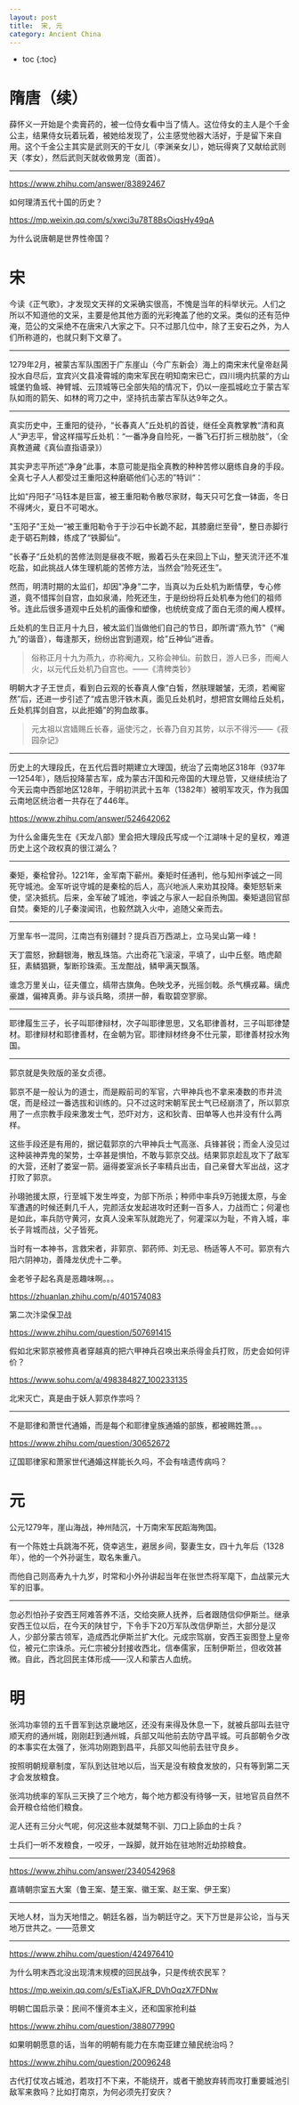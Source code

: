 ```yaml
---
layout: post
title:  宋, 元
category: Ancient China 
---
```


* toc
{:toc}

# 隋唐（续）

薛怀义一开始是个卖膏药的，被一位侍女看中当了情人。这位侍女的主人是个千金公主，结果侍女玩着玩着，被她给发现了，公主感觉他器大活好，于是留下来自用。这个千金公主其实是武则天的干女儿（李渊亲女儿），她玩得爽了又献给武则天（孝女），然后武则天就收做男宠（面首）。

---

https://www.zhihu.com/answer/83892467

如何理清五代十国的历史？

https://mp.weixin.qq.com/s/xwci3u78T8BsOiqsHy49qA

为什么说唐朝是世界性帝国？

# 宋

今读《正气歌》，才发现文天祥的文采确实很高，不愧是当年的科举状元。人们之所以不知道他的文采，主要是他其他方面的光彩掩盖了他的文采。类似的还有范仲淹，范公的文采绝不在唐宋八大家之下。只不过那几位中，除了王安石之外，为人们所称道的，也就只剩下文章了。

---

1279年2月，被蒙古军队围困于广东崖山（今广东新会）海上的南宋末代皇帝赵昺投水自尽后，宜宾兴文县凌霄城的南宋军民在明知南宋已亡，四川境内抗蒙的方山城堡钓鱼城、神臂城、云顶城等已全部失陷的情况下，仍以一座孤城屹立于蒙古军队如雨的箭矢、如林的弯刀之中，坚持抗击蒙古军队达9年之久。

---

真实历史中，王重阳的徒孙，“长春真人”丘处机的首徒，继任全真教掌教“清和真人”尹志平，曾这样描写丘处机：“一番净身自险死，一番飞石打折三根肋肢”，（全真教道藏《真仙直指语录》）

其实尹志平所述“净身”此事，本意可能是指全真教的种种苦修以磨练自身的手段。全真七子人人都受过王重阳这种磨砺他们心志的”特训“：

比如“丹阳子”马钰本是巨富，被王重阳勒令散尽家财，每天只可乞食一钵面，冬日不得烤火，夏日不可喝水。

"玉阳子"王处一“被王重阳勒令于于沙石中长跪不起，其膝磨烂至骨”，整日赤脚行走于砺石荆棘，练成了“铁脚仙”。

”长春子“丘处机的苦修法则是昼夜不眠，搬着石头在来回上下山，整天流汗还不准吃盐，如此挑战人体生理机能的苦修方法，当然会“险死还生”。

然而，明清时期的太监们，却因"净身”二字，当真以为丘处机为断情孽，专心修道，竟不惜挥剑自宫，血如泉涌，险死还生，于是纷纷将丘处机奉为他们的祖师爷。连此后很多道观中丘处机的画像和塑像，也统统变成了面白无须的阉人模样。

丘处机的生日正月十九日，被太监们当做他们自己的节日，即所谓“燕九节"（“阉九”的谐音），每逢那天，纷纷出宫到道观，给”丘神仙“进香。

>俗称正月十九为燕九，亦称阉九，又称会神仙。前数日，游人已多，而阉人火，以元代丘处机乃自宫也。——《清稗类钞》

明朝大才子王世贞，看到白云观的长春真人像“白皙，然肤理皴皱，无须，若阉宦然”后，还进一步引述了“成吉思汗铁木真，面见丘处机时，想把宫女赐给丘处机，丘处机挥剑自宫，以此拒婚”的狗血故事。

>元太祖以宫嫱赐丘长春，逼使污之，长春乃自刃其势，以示不得污——《菽园杂记》

---

历史上的大理段氏，在五代后晋时期建立大理国，统治了云南地区318年（937年—1254年），随后投降蒙古军，成为蒙古汗国和元帝国的大理总管，又继续统治了今天云南中西部地区128年，于明初洪武十五年（1382年）被明军攻灭，作为我国云南地区统治者一共存在了446年。

https://www.zhihu.com/answer/524642062

为什么金庸先生在《天龙八部》里会把大理段氏写成一个江湖味十足的皇权，难道历史上这个政权真的很江湖么？

---

秦矩，秦桧曾孙。1221年，金军南下蕲州。秦矩时任通判，他与知州李诚之一同死守城池。金军听说守城的是秦桧的后人，高兴地派人来劝其投降。秦矩怒斩来使，坚决抵抗。后来，金军破了城池，李诚之与家人一起自杀殉国。秦矩退回官邸自焚。秦矩的儿子秦浚闻讯，也毅然跳入火中，追随父亲而去。

---

万里车书一混同，江南岂有别疆封？提兵百万西湖上，立马吴山第一峰！

天丁震怒，掀翻银海，散乱珠箔。六出奇花飞滚滚，平填了，山中丘壑。皓虎颠狂，素鳞猖獗，掣断珍珠索。玉龙酣战，鳞甲满天飘落。

谁念万里关山，征夫僵立，缟带古旗角。色映戈矛，光摇剑戟。杀气横戎幕。缡虎豪雄，偏裨真勇。非与谈兵略，须拼一醉，看取碧空寥廓。

---

耶律履生三子，长子叫耶律辩材，次子叫耶律思思，又名耶律善材，三子叫耶律楚材。耶律辩材和耶律善材，在金朝为官。耶律辩材终身不仕元蒙，耶律善材投水殉国。

---

郭京就是失败版的圣女贞德。

郭京不是一般认为的道士，而是殿前司的军官，六甲神兵也不拿来凑数的市井流氓，而是经过一番选拔和训练的。只不过这时宋朝军民士气已经崩溃了，所以郭京用了一点宗教手段来激发士气，恐吓对方，这和狄青、田单等人也并没有什么两样。

这些手段还是有用的，据记载郭京的六甲神兵士气高涨、兵锋甚锐；而金人没见过这种装神弄鬼的架势，士卒甚是惧怕，不敢与郭京交战。结果郭京趁乱攻下了敌军的大营，还射了娄室一箭。逼得娄室派长子率精兵出击，自己亲督大军出战，这才打败了郭京。

孙翊驰援太原，行至城下发生哗变，为部下所杀；种师中率兵9万驰援太原，与金军遭遇的时候还剩几千人，完颜活女发起进攻时还剩一百多人，力战而亡；何灌也是如此，率兵防守黄河，女真人没来军队就跑光了，何灌深以为耻，不肯入城，率长子背城而战，父子皆死。

当时有一本神书，言救宋者，非郭京、郭药师、刘无忌、杨适等人不可。郭京有六阳六阴神功，善降龙伏虎十二拳。

金老爷子起名真是恶趣味啊。。。

https://zhuanlan.zhihu.com/p/401574083

第二次汴梁保卫战

https://www.zhihu.com/question/507691415

假如北宋郭京被修真者穿越真的把六甲神兵召唤出来杀得金兵打败，历史会如何评价？

https://www.sohu.com/a/498384827_100233135

北宋灭亡，真是由于妖人郭京作祟吗？

---

不是耶律和萧世代通婚，而是每个和耶律皇族通婚的部族，都被赐姓萧。。。

https://www.zhihu.com/question/30652672

辽国耶律家和萧家世代通婚这样能长久吗，不会有啥遗传病吗？

# 元

公元1279年，崖山海战，神州陆沉，十万南宋军民蹈海殉国。

有一个陈姓士兵跳海不死，侥幸逃生，避居乡间，娶妻生女，四十九年后（1328年），他的一个外孙诞生，取名朱重八。

而他自己则高寿九十九岁，时常和小外孙讲起当年在张世杰将军麾下，血战蒙元大军的旧事。

---

忽必烈怕孙子安西王阿难答养不活，交给突厥人抚养，后者跟随信仰伊斯兰。继承安西王位以后，在今天的陕甘宁，下令手下20万军队改信伊斯兰，大部分是汉人，少部分蒙古领军，造成西北伊斯兰扩大化。元成宗驾崩，安西王妄图登上皇帝位，被元仁宗诛杀。元仁宗被分封接收西北，信奉儒家，压制伊斯兰，但收效甚微。自此，西北回民主体形成——汉人和蒙古人血统。

# 明

张鸿功率领的五千晋军到达京畿地区，还没有来得及休息一下，就被兵部叫去驻守顺天府的通州城，刚刚赶到通州城，兵部又叫他前去防守昌平城。可兵部朝令夕改的本事实在太强了，张鸿功刚跑到昌平，兵部又叫他前去驻守良乡。

按照明朝规章制度，军队到达驻地以后，当天是没有粮食发放的，只有等到第二天才会发放粮食。

张鸿功统率的军队三天换了三个地方，每个地方都没有待够一天，驻地官员自然不会开粮仓给他们粮食。

泥人还有三分火气呢，何况这些本就桀骜不驯、刀口上舔血的士兵？

士兵们一听不发粮食，一咬牙，一跺脚，就开始在驻地附近劫掠粮食。

---

https://www.zhihu.com/answer/2340542968

嘉靖朝宗室五大案（鲁王案、楚王案、徽王案、赵王案、伊王案）

---

天地人材，当为天地惜之。朝廷名器，当为朝廷守之。天下万世是非公论，当与天地万世共之。——范景文

---

https://www.zhihu.com/question/424976410

为什么明末西北没出现清末规模的回民战争，只是传统农民军？

https://mp.weixin.qq.com/s/EsTiaXJFR_DVhOqzX7FDNw

明朝亡国启示录：民间不懂资本主义，还和国家抢利益

https://www.zhihu.com/question/388077990

如果明朝愿意的话，当年的明朝有能力在东南亚建立殖民统治吗？

https://www.zhihu.com/question/20096248

古代打仗攻占城池，若攻打不下来，不能绕开，或者干脆放弃转而攻打重要城池引敌军来救吗？比如打南京，为何必须先打安庆？
